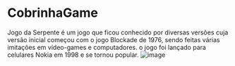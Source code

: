# CobrinhaGame
Jogo da Serpente é um jogo que ficou conhecido por diversas versões cuja versão inicial começou com o jogo Blockade de 1976, sendo feitas várias imitações em vídeo-games e computadores. o jogo foi lançado para celulares Nokia em 1998 e se tornou popular.
![image](https://user-images.githubusercontent.com/97200642/183064957-e3bde497-0fe0-44df-9bee-40b2b6940e14.png)
